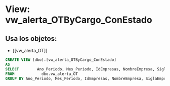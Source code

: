 # View: vw_alerta_OTByCargo_ConEstado

## Usa los objetos:
- [[vw_alerta_OT]]

```sql
CREATE VIEW [dbo].[vw_alerta_OTByCargo_ConEstado]
AS
SELECT        Ano_Periodo, Mes_Periodo, IdEmpresas, NombreEmpresa, SiglaEmpresa, CentroSigla, IDCargoTipo, CargoTipo, DiasRango, SUM(ValorTotal) AS ValorTotal, COUNT(IDCargo) AS Cantidad, EstadoActual
FROM            dbo.vw_alerta_OT
GROUP BY Ano_Periodo, Mes_Periodo, IdEmpresas, NombreEmpresa, SiglaEmpresa, CentroSigla, IDCargoTipo, CargoTipo, DiasRango, EstadoActual



```
